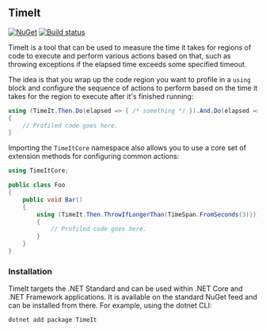 ## TimeIt

[![NuGet](https://img.shields.io/nuget/v/TimeIt.svg)](https://www.nuget.org/packages/TimeIt)
[![Build status](https://ci.appveyor.com/api/projects/status/9a057rcq6n00p38t?svg=true)](https://ci.appveyor.com/project/TAGC/timeit)

TimeIt is a tool that can be used to measure the time it takes for regions of code to execute and perform various actions based on that, such as throwing exceptions if the elapsed time exceeds some specified timeout.

The idea is that you wrap up the code region you want to profile in a `using` block and configure the sequence of actions to perform based on the time it takes for the region to execute after it's finished running:

```cs
using (TimeIt.Then.Do(elapsed => { /* something */ }).And.Do(elapsed => { /* something else */ }))
{
    // Profiled code goes here.    
}
```

Importing the `TimeItCore` namespace also allows you to use a core set of extension methods for configuring common actions:

```cs
using TimeItCore;

public class Foo
{
    public void Bar()
    {
        using (TimeIt.Then.ThrowIfLongerThan(TimeSpan.FromSeconds(3))))
        {
            // Profiled code goes here.    
        }
    }
}
```

### Installation

TimeIt targets the .NET Standard and can be used within .NET Core and .NET Framework applications. It is available on the standard NuGet feed and can be installed from there. For example, using the dotnet CLI:

```
dotnet add package TimeIt
```